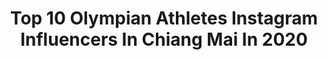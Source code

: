 ---
title: Top 10 Olympian Athletes Instagram Influencers In Chiang Mai In 2020
description: >-
  Find top olympian athletes Instagram influencers in Chiang Mai in 2020. Most popular hashtags: #chiangmai #fashion #covid19 #coronavirus.
platform: Instagram
profiles:
  - username: "pansakul_pb"
    fullname: >-
      Pansakul_PB
    location: "Thailand"
    followers: 41275
    engagement: 96
    commentsToLikes: 0.024875
    id: ck0txojufjwfx0i19deeens7j
    verified: false
    hashtags: "#smoothie, #cheatmeal, #detox, #dinner"
  - username: "pai_wichwasin"
    fullname: >-
      Pai.wichwasin
    location: "Thailand"
    followers: 24012
    engagement: 1025
    commentsToLikes: 0.005773
    id: ck5q254euebek0i11v0w0fd3s
    verified: false
    hashtags: "#covid, #lineman, #dongstyling, #ais5g"
  - username: "katmatcha"
    fullname: >-
      KATT’s Gallery
    location: "Thailand"
    followers: 38288
    engagement: 784
    commentsToLikes: 0.003661
    id: ck9wf1zyhmxn50j78w11zrrcg
    verified: false
    hashtags: "#travelwithcath, #tanachira, #reviewchiangmai, #adayinthailand"
  - username: "bomes_kaweeya"
    fullname: >-
      🍃บ๋ อ ม 🍃
    location: "Thailand"
    followers: 146794
    engagement: 423
    commentsToLikes: 0.008136
    id: ckaotbrnxv7q20i78mbbk6982
    verified: false
    hashtags: "#sossensechiangmai, #sodaprinting, #movebibbelt, #arirunning"
  - username: "krupim_buranasilpin"
    fullname: >-
      KRUPIM🎹
    location: "Thailand"
    followers: 35953
    engagement: 236
    commentsToLikes: 0.006968
    id: ck0ucougchdqp0i191cm40qwp
    verified: false
    hashtags: "#salonpas, #chiangmai2020, #phiphiisland, #adidasrunning"
  - username: "pinsrrp"
    fullname: >-
      P
    location: "Thailand"
    followers: 16495
    engagement: 299
    commentsToLikes: 0.004342
    id: ck13ay9c1srxw0i19w02n7o8u
    verified: false
    hashtags: "#pantenerosewater, #highstreetglam, #iaura, #iaurathailand"
  - username: "yuvalohayonn"
    fullname: >-
      𝕐𝕦𝕧𝕒𝕝, 𝕋𝕖𝕝-𝔸𝕧𝕚𝕧, 𝟚𝟡
    location: "Thailand"
    followers: 13507
    engagement: 2076
    commentsToLikes: 0.086233
    id: ck14lovy8vqz90i192uov048r
    verified: false
    hashtags: "#bestvacation, #morningtime, #mustachestyle, #bythepool"
  - username: "guypiyapol"
    fullname: >-
      𝗚𝗨𝗬𝗣𝗜
    location: "Thailand"
    followers: 13254
    engagement: 764
    commentsToLikes: 0.001947
    id: ck15qazc71yxd0i19jgtziti8
    verified: false
    hashtags: "#masscomm, #celebrate, #centralfestivalchiangmai, #centeroflife"
  - username: "bear_pakornkrit"
    fullname: >-
      หนุ่มน่ากอด ปกรณ์กฤษณ์
    location: "Thailand"
    followers: 5527
    engagement: 786
    commentsToLikes: 0.035634
    id: ck6u9v2c9zu1l0j71jkxo0w8e
    verified: false
    hashtags: "#tshirt, #lick, #chubby, #followme"
  - username: "omy_albluenary"
    fullname: >-
      Omy
    location: "Thailand"
    followers: 10656
    engagement: 1027
    commentsToLikes: 0.013169
    id: ck15qazje1yym0i19eoka5zxw
    verified: false
    hashtags: "#savethai, #justinbieber, #boyfriend, #chiangmai"
---